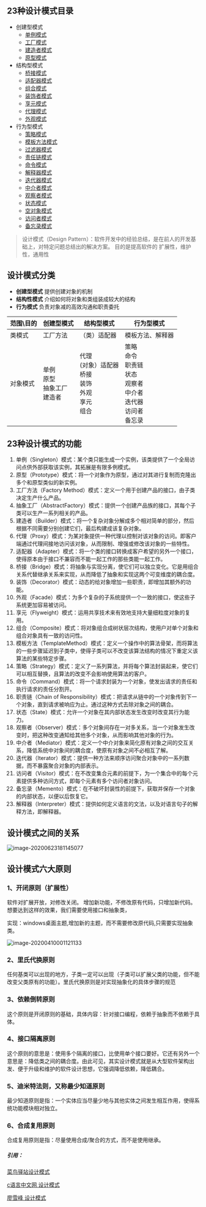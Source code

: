 ## 23种设计模式目录
* 创建型模式
  * [单例模式](设计模式/单例模式.md)
  * [工厂模式](设计模式/工厂模式.md)
  * [建造者模式](设计模式/建造者模式.md)
  * [原型模式](设计模式/原型模式.md)
* 结构型模式
  * [桥接模式](设计模式/桥接模式.md)
  * [适配器模式](设计模式/适配器模式.md)
  * [组合模式](设计模式/组合模式.md)
  * [装饰者模式](设计模式/装饰者模式.md)
  * [享元模式](设计模式/享元模式.md)
  * [代理模式](设计模式/代理模式.md)
  * [外观模式](设计模式/外观模式.md)
* 行为型模式  
  * [策略模式](设计模式/策略模式.md)
  * [模板方法模式](设计模式/模板模式.md)
  * [过滤器模式](设计模式/过滤器模式.md)
  * [责任链模式](设计模式/责任链模式.md)
  * [命令模式](设计模式/命令模式.md)
  * [解释器模式](设计模式/解释器模式.md)
  * [迭代器模式](设计模式/迭代器模式.md)
  * [中介者模式](设计模式/中介者模式.md)
  * [观察者模式](设计模式/观察者模式.md)
  * [状态模式](设计模式/状态模式.md)
  * [空对象模式](设计模式/空对象模式.md)
  * [访问者模式](设计模式/访问者模式.md)
  * [备忘录模式](设计模式/备忘录模式.md)

> 设计模式（Design Pattern）：软件开发中的经验总结，是在前人的开发基础上，对特定问题总结出的解决方案。 目的是提高软件的 扩展性，维护性，通用性

## 设计模式分类

- **创建型模式** 提供创建对象的机制
- **结构性模式** 介绍如何将对象和类组装成较大的结构
- **行为模式** 负责对象减的高效沟通和职责委托

| **范围\目的** | 创建型模式                            | **结构型模式**                                               | **行为型模式**                                               |
| ------------- | ------------------------------------- | ------------------------------------------------------------ | ------------------------------------------------------------ |
| 类模式        | 工厂方法                              | （类）适配器                                                 | 模板方法、解释器                                             |
| 对象模式      | 单例<br/>原型<br/>抽象工厂<br/>建造者 | 代理<br/>(对象）适配器<br/>桥接<br/>装饰<br/>外观<br/>享元<br/>组合 | 策略<br/>命令<br/>职责链<br/>状态<br/>观察者<br/>中介者<br/>迭代器<br/>访问者<br/>备忘录 |

## 23种设计模式的功能

1. 单例（Singleton）模式：某个类只能生成一个实例，该类提供了一个全局访问点供外部获取该实例，其拓展是有限多例模式。
2. 原型（Prototype）模式：将一个对象作为原型，通过对其进行复制而克隆出多个和原型类似的新实例。
3. 工厂方法（Factory Method）模式：定义一个用于创建产品的接口，由子类决定生产什么产品。
4. 抽象工厂（AbstractFactory）模式：提供一个创建产品族的接口，其每个子类可以生产一系列相关的产品。
5. 建造者（Builder）模式：将一个复杂对象分解成多个相对简单的部分，然后根据不同需要分别创建它们，最后构建成该复杂对象。
6. 代理（Proxy）模式：为某对象提供一种代理以控制对该对象的访问。即客户端通过代理间接地访问该对象，从而限制、增强或修改该对象的一些特性。
7. 适配器（Adapter）模式：将一个类的接口转换成客户希望的另外一个接口，使得原本由于接口不兼容而不能一起工作的那些类能一起工作。
8. 桥接（Bridge）模式：将抽象与实现分离，使它们可以独立变化。它是用组合关系代替继承关系来实现，从而降低了抽象和实现这两个可变维度的耦合度。
9. 装饰（Decorator）模式：动态的给对象增加一些职责，即增加其额外的功能。
10. 外观（Facade）模式：为多个复杂的子系统提供一个一致的接口，使这些子系统更加容易被访问。
11. 享元（Flyweight）模式：运用共享技术来有效地支持大量细粒度对象的复用。
12. 组合（Composite）模式：将对象组合成树状层次结构，使用户对单个对象和组合对象具有一致的访问性。
13. 模板方法（TemplateMethod）模式：定义一个操作中的算法骨架，而将算法的一些步骤延迟到子类中，使得子类可以不改变该算法结构的情况下重定义该算法的某些特定步骤。
14. 策略（Strategy）模式：定义了一系列算法，并将每个算法封装起来，使它们可以相互替换，且算法的改变不会影响使用算法的客户。
15. 命令（Command）模式：将一个请求封装为一个对象，使发出请求的责任和执行请求的责任分割开。
16. 职责链（Chain of Responsibility）模式：把请求从链中的一个对象传到下一个对象，直到请求被响应为止。通过这种方式去除对象之间的耦合。
17. 状态（State）模式：允许一个对象在其内部状态发生改变时改变其行为能力。
18. 观察者（Observer）模式：多个对象间存在一对多关系，当一个对象发生改变时，把这种改变通知给其他多个对象，从而影响其他对象的行为。
19. 中介者（Mediator）模式：定义一个中介对象来简化原有对象之间的交互关系，降低系统中对象间的耦合度，使原有对象之间不必相互了解。
20. 迭代器（Iterator）模式：提供一种方法来顺序访问聚合对象中的一系列数据，而不暴露聚合对象的内部表示。
21. 访问者（Visitor）模式：在不改变集合元素的前提下，为一个集合中的每个元素提供多种访问方式，即每个元素有多个访问者对象访问。
22. 备忘录（Memento）模式：在不破坏封装性的前提下，获取并保存一个对象的内部状态，以便以后恢复它。
23. 解释器（Interpreter）模式：提供如何定义语言的文法，以及对语言句子的解释方法，即解释器。

## 设计模式之间的关系

![image-20200623181145077](..\images\image-20200623181145077.png)

## 设计模式六大原则

### 1、开闭原则（扩展性）

软件对扩展开放，对修改关闭。 增加新功能，不修改原有代码，只增加新代码。 想要达到这样的效果，我们需要使用接口和抽象类，

实现：windows桌面主题,增加新的主题，而不需要修改原代码,只需要实现抽象类。

![image-20200410001121133](../images/image-20200410001121133-1586449345337.png)

### 2、里氏代换原则

任何基类可以出现的地方，子类一定可以出现（子类可以扩展父类的功能，但不能改变父类原有的功能）。里氏代换原则是对实现抽象化的具体步骤的规范

### 3、依赖倒转原则

这个原则是开闭原则的基础，具体内容：针对接口编程，依赖于抽象而不依赖于具体。

### 4、接口隔离原则

这个原则的意思是：使用多个隔离的接口，比使用单个接口要好。它还有另外一个意思是：降低类之间的耦合度。由此可见，其实设计模式就是从大型软件架构出发、便于升级和维护的软件设计思想，它强调降低依赖，降低耦合。

### 5、迪米特法则，又称最少知道原则

最少知道原则是指：一个实体应当尽量少地与其他实体之间发生相互作用，使得系统功能模块相对独立。

### 6、合成复用原则

合成复用原则是指：尽量使用合成/聚合的方式，而不是使用继承。

##### 引用：

[菜鸟驿站设计模式](https://www.runoob.com/design-pattern/design-pattern-intro.html)

[c语言中文网 设计模式](http://c.biancheng.net/view/1322.html)

[廖雪峰 设计模式](https://www.liaoxuefeng.com/wiki/1252599548343744/1264742167474528)

